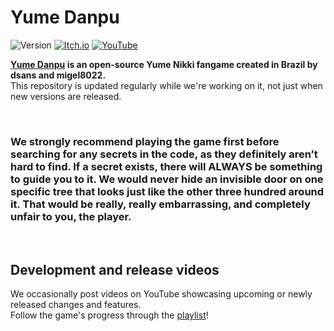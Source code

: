 # Yume Danpu
![Version](https://img.shields.io/badge/version-0.01-65FF8A)
[![Itch.io](https://img.shields.io/badge/Itch.io-FA5C5C?logo=itchdotio&logoColor=f5f5f5)](https://dsnas.itch.io/yume-danpu)
[![YouTube](https://img.shields.io/badge/YouTube-FF0000?logo=youtube&logoColor=f5f5f5)](https://www.youtube.com/playlist?list=PL_pzsGsbaRMXNumNYboPS_WFcR2NDsNUd)

**[Yume Danpu](https://dsnas.itch.io/yume-danpu) is an open-source Yume Nikki fangame created in Brazil by dsans and migel8022.**  
This repository is updated regularly while we're working on it, not just when new versions are released.

&nbsp;

### We strongly recommend playing the game first before searching for any secrets in the code, as they definitely aren’t hard to find. If a secret exists, there will ALWAYS be something to guide you to it. We would never hide an invisible door on one specific tree that looks just like the other three hundred around it. That would be really, really embarrassing, and completely unfair to you, the player.

&nbsp;

## Development and release videos
We occasionally post videos on YouTube showcasing upcoming or newly released changes and features.  
Follow the game's progress through the [playlist](https://www.youtube.com/playlist?list=PL_pzsGsbaRMXNumNYboPS_WFcR2NDsNUd)!

